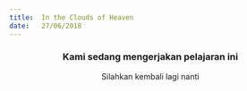 ```yaml
---
title:  In the Clouds of Heaven
date:   27/06/2018
---
```


### <center>Kami sedang mengerjakan pelajaran ini</center>
<center>Silahkan kembali lagi nanti</center>
